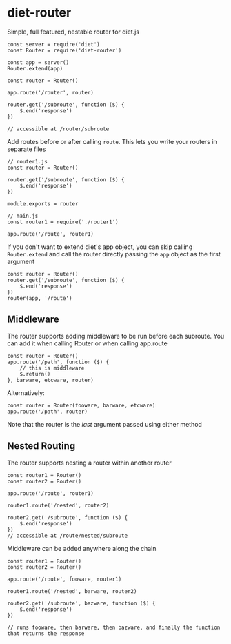 # diet-router
Simple, full featured, nestable router for diet.js

```
const server = require('diet')
const Router = require('diet-router')

const app = server()
Router.extend(app)

const router = Router()

app.route('/router', router)

router.get('/subroute', function ($) {
	$.end('response')
})

// accessible at /router/subroute
```

Add routes before or after calling `route`. This lets you write your routers in separate files
```
// router1.js
const router = Router()

router.get('/subroute', function ($) {
	$.end('response')
})

module.exports = router
```
```
// main.js
const router1 = require('./router1')

app.route('/route', router1)
```

If you don't want to extend diet's app object, you can skip calling `Router.extend` and call the router directly passing the `app` object as the first argument
```
const router = Router()
router.get('/subroute', function ($) {
	$.end('response')
})
router(app, '/route')
```

## Middleware ##

The router supports adding middleware to be run before each subroute. You can add it when calling Router or when calling app.route

```
const router = Router()
app.route('/path', function ($) {
	// this is middleware
	$.return()
}, barware, etcware, router)
```

Alternatively: 

```
const router = Router(fooware, barware, etcware)
app.route('/path', router)
```

Note that the router is the *last* argument passed using either method

## Nested Routing ##

The router supports nesting a router within another router

```
const router1 = Router()
const router2 = Router()

app.route('/route', router1)

router1.route('/nested', router2)

router2.get('/subroute', function ($) {
	$.end('response')
})
// accessible at /route/nested/subroute
```

Middleware can be added anywhere along the chain

```
const router1 = Router()
const router2 = Router()

app.route('/route', fooware, router1)

router1.route('/nested', barware, router2)

router2.get('/subroute', bazware, function ($) {
	$.end('response')
})

// runs fooware, then barware, then bazware, and finally the function that returns the response
```

